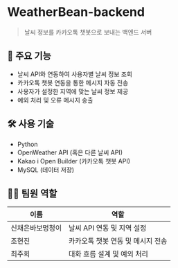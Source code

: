 # WeatherBean-backend
> 날씨 정보를 카카오톡 챗봇으로 보내는 백엔드 서버

## 📌 주요 기능
- 날씨 API와 연동하여 사용자별 날씨 정보 조회
- 카카오톡 챗봇 연동을 통한 메시지 자동 전송
- 사용자가 설정한 지역에 맞는 날씨 정보 제공
- 예외 처리 및 오류 메시지 송출

## 🛠 사용 기술
- Python
- OpenWeather API (혹은 다른 날씨 API)
- Kakao i Open Builder (카카오톡 챗봇 API)
- MySQL (데이터 저장)

## 🧑‍💻 팀원 역할
| 이름   | 역할 |
|--------|------|
| 신채은바보멍청이 | 날씨 API 연동 및 지역 설정 |
| 조현진 | 카카오톡 챗봇 연동 및 메시지 전송 |
| 최주희 | 대화 흐름 설계 및 예외 처리 |
